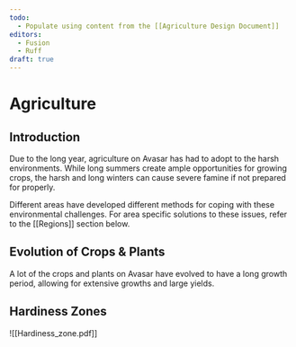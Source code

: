 ```yaml
---
todo:
  - Populate using content from the [[Agriculture Design Document]]
editors:
  - Fusion
  - Ruff
draft: true
---
```

# Agriculture
## Introduction
Due to the long year, agriculture on Avasar has had to adopt to the harsh environments. While long summers create ample opportunities for growing crops, the harsh and long winters can cause severe famine if not prepared for properly.

Different areas have developed different methods for coping with these environmental challenges. For area specific solutions to these issues, refer to the [[Regions]] section below.
## Evolution of Crops & Plants
A lot of the crops and plants on Avasar have evolved to have a long growth period, allowing for extensive growths and large yields.
## Hardiness Zones
![[Hardiness_zone.pdf]]
